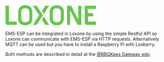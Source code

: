 ![logo](_media/logo/loxone-logo.png)

EMS-ESP can be integrated in Loxone by using the simple Restful API so Loxone can communicate with EMS-ESP via HTTP requests.
Alternatively MQTT can be used but you have to install a Raspberry Pi with Loxberry.

Both methods are described in detail at the [@BBQKees Gateway wiki](https://bbqkees-electronics.nl/wiki/gateway/loxone-configuration.html).
